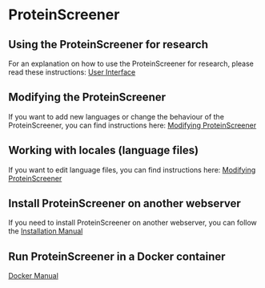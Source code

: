# ProteinScreener

## Using the ProteinScreener for research

For an explanation on how to use the ProteinScreener for research, please read these instructions: [User Interface](UserInterface.md)

## Modifying the ProteinScreener

If you want to add new languages or change the behaviour of the ProteinScreener, you can find instructions here: [Modifying ProteinScreener](Modification.md)

## Working with locales (language files)

If you want to edit language files, you can find instructions here: [Modifying ProteinScreener](Locales.md)

## Install ProteinScreener on another webserver

If you need to install ProteinScreener on another webserver, you can follow the [Installation Manual](Installation.md)

## Run ProteinScreener in a Docker container

[Docker Manual](Docker.md)

